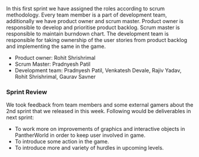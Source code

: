 In this first sprint we have assigned the roles according to scrum methodology. Every team member is a part of development team, additionally we have product owner and scrum master. 
Product owner is responsible to develop and prioritise product backlog. 
Scrum master is responsible to maintain burndown chart. 
The development team is responsible for taking ownership of the user stories from product backlog and implementing the same in the game.

* Product owner: Rohit Shrishrimal
* Scrum Master: Pradnyesh Patil
* Development team: Pradnyesh Patil, Venkatesh Devale, Rajiv Yadav, Rohit Shrishrimal, Gaurav Savner

### Sprint Review
We took feedback from team members and some external gamers about the 2nd sprint that we released in this week. Following would be deliverables in next sprint:

* To work more on improvements of graphics and interactive objects in PantherWorld in order to keep user involved in game.
* To introduce some action in the game.
* To introduce more and variety of hurdles in upcoming levels.
